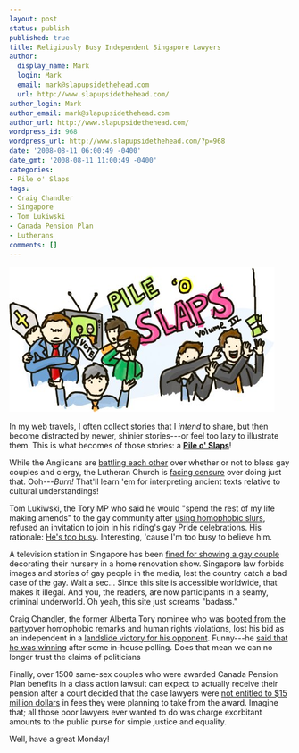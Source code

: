 ```yaml
---
layout: post
status: publish
published: true
title: Religiously Busy Independent Singapore Lawyers
author:
  display_name: Mark
  login: Mark
  email: mark@slapupsidethehead.com
  url: http://www.slapupsidethehead.com/
author_login: Mark
author_email: mark@slapupsidethehead.com
author_url: http://www.slapupsidethehead.com/
wordpress_id: 968
wordpress_url: http://www.slapupsidethehead.com/?p=968
date: '2008-08-11 06:00:49 -0400'
date_gmt: '2008-08-11 11:00:49 -0400'
categories:
- Pile o' Slaps
tags:
- Craig Chandler
- Singapore
- Tom Lukiwski
- Canada Pension Plan
- Lutherans
comments: []
---
```

![](/wp-content/media/2008/08/pile-o-slaps-4.jpg "The Lateness and Quality graph lines have crossed")

In my web travels, I often collect stories that I _intend_ to share, but then become distracted by newer, shinier stories---or feel too lazy to illustrate them. This is what becomes of those stories: a **[Pile o' Slaps](/category/pile-o-slaps/ "Part four of the ongoing saga, like sands in the hourglass...")**!

While the Anglicans are [battling each other](http://www.slapupsidethehead.com/?s=anglicans "Too many individual stories to link to now") over whether or not to bless gay couples and clergy, the Lutheran Church is [facing censure](http://ca.reuters.com/article/domesticNews/idCAN1648885220080516 "It's just a big word for ") over doing just that. Ooh---_Burn!_ That'll learn 'em for interpreting ancient texts relative to cultural understandings!

Tom Lukiwski, the Tory MP who said he would "spend the rest of my life making amends" to the gay community after [using homophobic slurs](http://www.slapupsidethehead.com/2008/04/sask-mp-apologizes/ "Click at your own risk."), refused an invitation to join in his riding's gay Pride celebrations. His rationale: [He's too busy](http://www.cbc.ca/canada/story/2008/06/02/mp-pride-events.html "Oh, the paperwork!"). Interesting, 'cause I'm too busy to believe him.

A television station in Singapore has been [fined for showing a gay couple](http://www.canadianbusiness.com/markets/headline_news/article.jsp?content=D90888G00 "The colour they chose was CRIMINAL") decorating their nursery in a home renovation show. Singapore law forbids images and stories of gay people in the media, lest the country catch a bad case of the gay. Wait a sec... Since this site is accessible worldwide, that makes it illegal. And you, the readers, are now participants in a seamy, criminal underworld. Oh yeah, this site just screams "badass."

Craig Chandler, the former Alberta Tory nominee who was [booted from the party](http://www.slapupsidethehead.com/2007/12/tory-candidate-booted/ "A TORY booted over HOMOPHOBIA. Drink it in.")over homophobic remarks and human rights violations, lost his bid as an independent in a [landslide victory for his opponent](http://www.canada.com/calgaryherald/news/story.html?id=7e325044-f196-475c-a2f0-5468219e098d "I'd like to write a poem about this justice"). Funny---he [said that he was winning](http://www.slapupsidethehead.com/2008/02/craig-chandler-hits-snag/ "And it must be true if it came from a politician") after some in-house polling. Does that mean we can no longer trust the claims of politicians

Finally, over 1500 same-sex couples who were awarded Canada Pension Plan benefits in a class action lawsuit can expect to actually receive their pension after a court decided that the case lawyers were [not entitled to $15 million dollars](http://www.winnipegsun.com/News/Canada/2008/03/20/5059346.html "How did the judge see through the lawyer's puppy dog eyes?") in fees they were planning to take from the award. Imagine that; all those poor lawyers ever wanted to do was charge exorbitant amounts to the public purse for simple justice and equality.

Well, have a great Monday!

